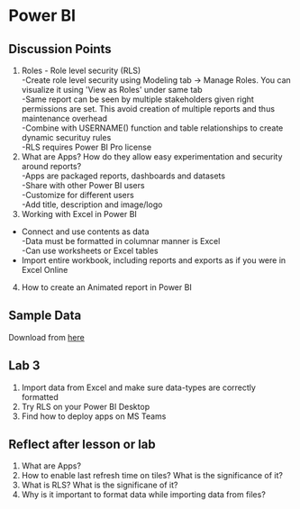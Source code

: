 # Power BI

## Discussion Points
1. Roles - Role level security (RLS)  
  -Create role level security using Modeling tab -> Manage Roles. You can visualize it using 'View as Roles' under same tab  
  -Same report can be seen by multiple stakeholders given right permissions are set. This avoid creation of multiple reports and thus maintenance overhead  
  -Combine with USERNAME() function and table relationships to create dynamic securituy rules  
  -RLS requires Power BI Pro license
2. What are Apps? How do they allow easy experimentation and security around reports?  
  -Apps are packaged reports, dashboards and datasets  
  -Share with other Power BI users  
  -Customize for different users  
  -Add title, description and image/logo  
3. Working with Excel in Power BI  
  - Connect and use contents as data  
  -Data must be formatted in columnar manner is Excel  
  -Can use worksheets or Excel tables
  - Import entire workbook, including reports and exports as if you were in Excel Online 
4. How to create an Animated report in Power BI

## Sample Data
Download from [here](https://docs.microsoft.com/en-us/power-bi/create-reports/sample-datasets)

## Lab 3
1. Import data from Excel and make sure data-types are correctly formatted
2. Try RLS on your Power BI Desktop
3. Find how to deploy apps on MS Teams

## Reflect after lesson or lab
1. What are Apps?  
2. How to enable last refresh time on tiles? What is the significance of it?  
3. What is RLS? What is the significane of it?  
4. Why is it important to format data while importing data from files?
